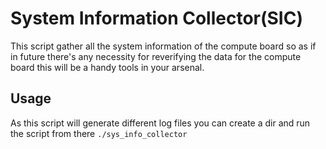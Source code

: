 # System Information Collector(SIC)

This script gather all the system information of the compute board so as if in 
future there's any necessity for reverifying the data for the compute board this
will be a handy tools in your arsenal.

## Usage

As this script will generate different log files you can create a dir and run
the script from there `./sys_info_collector`

